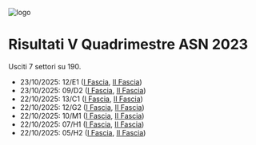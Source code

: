 ![logo](img/logo-2023.png)

# Risultati V Quadrimestre ASN 2023

Usciti 7 settori su 190.

- 23/10/2025: 12/E1 ([I Fascia](https://asn23.cineca.it/pubblico/miur/esito/12%252FE1/1/5), [II Fascia](https://asn23.cineca.it/pubblico/miur/esito/12%252FE1/2/5))
- 23/10/2025: 09/D2 ([I Fascia](https://asn23.cineca.it/pubblico/miur/esito/09%252FD2/1/5), [II Fascia](https://asn23.cineca.it/pubblico/miur/esito/09%252FD2/2/5))
- 22/10/2025: 13/C1 ([I Fascia](https://asn23.cineca.it/pubblico/miur/esito/13%252FC1/1/5), [II Fascia](https://asn23.cineca.it/pubblico/miur/esito/13%252FC1/2/5))
- 22/10/2025: 12/G2 ([I Fascia](https://asn23.cineca.it/pubblico/miur/esito/12%252FG2/1/5), [II Fascia](https://asn23.cineca.it/pubblico/miur/esito/12%252FG2/2/5))
- 22/10/2025: 10/M1 ([I Fascia](https://asn23.cineca.it/pubblico/miur/esito/10%252FM1/1/5), [II Fascia](https://asn23.cineca.it/pubblico/miur/esito/10%252FM1/2/5))
- 22/10/2025: 07/H1 ([I Fascia](https://asn23.cineca.it/pubblico/miur/esito/07%252FH1/1/5), [II Fascia](https://asn23.cineca.it/pubblico/miur/esito/07%252FH1/2/5))
- 22/10/2025: 05/H2 ([I Fascia](https://asn23.cineca.it/pubblico/miur/esito/05%252FH2/1/5), [II Fascia](https://asn23.cineca.it/pubblico/miur/esito/05%252FH2/2/5))
